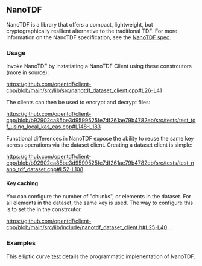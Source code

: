 ## NanoTDF

NanoTDF is a library that offers a compact, lightweight, but cryptographically resilient alternative to the traditional TDF. For more information on the NanoTDF specification, see the [NanoTDF spec](https://github.com/opentdf/spec/tree/main/schema/nanotdf). 

### Usage
Invoke NanoTDF by instatiating a NanoTDF Client using these constrcutors (more in source):

https://github.com/opentdf/client-cpp/blob/main/src/lib/src/nanotdf_dataset_client.cpp#L26-L41

The clients can then be used to encrypt and decrypt files:

https://github.com/opentdf/client-cpp/blob/b92902ca85be3d9599525fe7df261ae79b4782eb/src/tests/test_tdf_using_local_kas_eas.cpp#L148-L183

Functional differences in NanoTDF expose the ability to reuse the same key across operations via the dataset client. Creating a dataset client is simple:

https://github.com/opentdf/client-cpp/blob/b92902ca85be3d9599525fe7df261ae79b4782eb/src/tests/test_nano_tdf_dataset.cpp#L52-L108

#### Key caching

You can configure the number of "chunks", or elements in the dataset. For all elements in the dataset, the same key is used. The way to configure this is to set the in the constrcutor.

https://github.com/opentdf/client-cpp/blob/main/src/lib/include/nanotdf_dataset_client.h#L25-L40
...

### Examples

This elliptic curve [test](https://github.com/opentdf/client-cpp/blob/main/src/tests/test_ec_key_pair.cpp) details the programmatic implenentation of NanoTDF. 